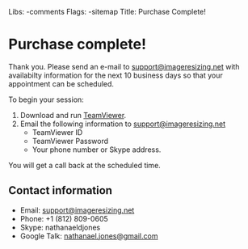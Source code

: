 Libs: -comments
Flags: -sitemap
Title: Purchase Complete!

# Purchase complete!

Thank you. Please send an e-mail to support@imageresizing.net with availabilty information for the next 10 business days so that your appointment can be scheduled.

To begin your session:

1. Download and run [TeamViewer](http://s.ndj7.com).
2. Email the following information to support@imageresizing.net
	* TeamViewer ID
	* TeamViewer Password
	* Your phone number or Skype address. 

You will get a call back at the scheduled time. 

## Contact information

* Email: support@imageresizing.net
* Phone: +1 (812) 809-0605
* Skype: nathanaeldjones
* Google Talk: nathanael.jones@gmail.com